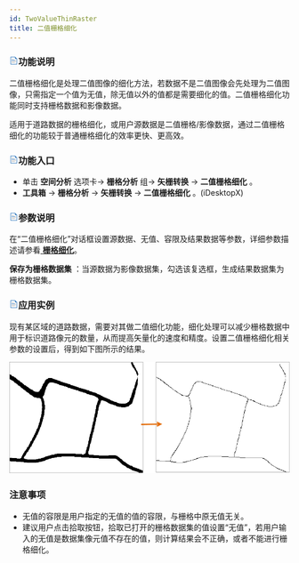 ```yaml
---
id: TwoValueThinRaster
title: 二值栅格细化
---
```

### ![](../../img/read.gif)功能说明

二值栅格细化是处理二值图像的细化方法，若数据不是二值图像会先处理为二值图像，只需指定一个值为无值，除无值以外的值都是需要细化的值。二值栅格细化功能同时支持栅格数据和影像数据。

适用于道路数据的栅格细化，或用户源数据是二值栅格/影像数据，通过二值栅格细化的功能较于普通栅格细化的效率更快、更高效。

### ![](../../img/read.gif)功能入口

  * 单击 **空间分析** 选项卡-> **栅格分析** 组-> **矢栅转换** -> **二值栅格细化** 。
  * **工具箱** -> **栅格分析** -> **矢栅转换** -> **二值栅格细化** 。(iDesktopX) 

### ![](../../img/read.gif)参数说明

在“二值栅格细化”对话框设置源数据、无值、容限及结果数据等参数，详细参数描述请参看[ **栅格细化**](ThinRaster)。

**保存为栅格数据集** ：当源数据为影像数据集，勾选该复选框，生成结果数据集为栅格数据集。

### ![](../../img/read.gif)应用实例

现有某区域的道路数据，需要对其做二值细化功能，细化处理可以减少栅格数据中用于标识道路像元的数量，从而提高矢量化的速度和精度。设置二值栅格细化相关参数的设置后，得到如下图所示的结果。

![](img/TwoValueThinRasterResult3.png)  

  
### 注意事项

  * 无值的容限是用户指定的无值的值的容限，与栅格中原无值无关。
  * 建议用户点击拾取按钮，拾取已打开的栅格数据集的值设置“无值”，若用户输入的无值是数据集像元值不存在的值，则计算结果会不正确，或者不能进行栅格细化。
